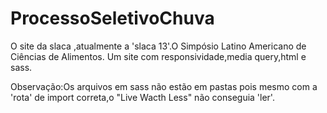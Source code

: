 # ProcessoSeletivoChuva
O site da slaca ,atualmente a 'slaca 13'.O Simpósio Latino Americano de Ciências de Alimentos.
Um site com responsividade,media query,html e sass.

Observação:Os arquivos em sass não estão em pastas pois mesmo com a 'rota' de import correta,o "Live Wacth Less" não conseguia 'ler'.
           

